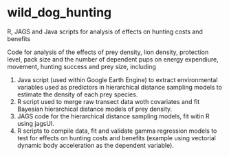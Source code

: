 # wild_dog_hunting
R, JAGS and Java scripts for analysis of effects on hunting costs and benefits

Code for analysis of the effects of prey density, lion density, protection level, pack size and the number of dependent pups on energy expendiure, movement, hunting success and prey size, including
1.  Java script (used within Google Earth Engine) to extract environmental variables used as predictors in hierarchical distance sampling models to estimate the density of each prey species.
2.  R script used to merge raw transect data woth covariates and fit Bayesian hierarchical distance models of prey density.
3.  JAGS code for the hierarchical distance sampling models, fit witin R using jagsUI.
4.  R scripts to compile data, fit and validate gamma regression models to test for effects on hunting costs and benefits (example using vectorial dynamic body acceleration as the dependent variable).
